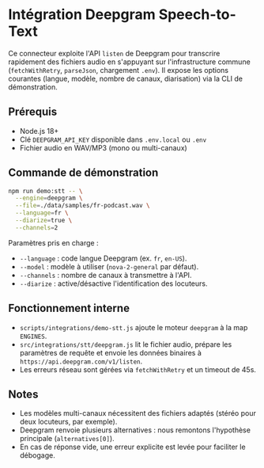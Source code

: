 # Intégration Deepgram Speech-to-Text

Ce connecteur exploite l'API `listen` de Deepgram pour transcrire rapidement des fichiers audio en s'appuyant sur l'infrastructure commune (`fetchWithRetry`, `parseJson`, chargement `.env`). Il expose les options courantes (langue, modèle, nombre de canaux, diarisation) via la CLI de démonstration.

## Prérequis

- Node.js 18+
- Clé `DEEPGRAM_API_KEY` disponible dans `.env.local` ou `.env`
- Fichier audio en WAV/MP3 (mono ou multi-canaux)

## Commande de démonstration

```bash
npm run demo:stt -- \
  --engine=deepgram \
  --file=./data/samples/fr-podcast.wav \
  --language=fr \
  --diarize=true \
  --channels=2
```

Paramètres pris en charge :

- `--language` : code langue Deepgram (ex. `fr`, `en-US`).
- `--model` : modèle à utiliser (`nova-2-general` par défaut).
- `--channels` : nombre de canaux à transmettre à l'API.
- `--diarize` : active/désactive l'identification des locuteurs.

## Fonctionnement interne

- `scripts/integrations/demo-stt.js` ajoute le moteur `deepgram` à la map `ENGINES`.
- `src/integrations/stt/deepgram.js` lit le fichier audio, prépare les paramètres de requête et envoie les données binaires à `https://api.deepgram.com/v1/listen`.
- Les erreurs réseau sont gérées via `fetchWithRetry` et un timeout de 45s.

## Notes

- Les modèles multi-canaux nécessitent des fichiers adaptés (stéréo pour deux locuteurs, par exemple).
- Deepgram renvoie plusieurs alternatives : nous remontons l'hypothèse principale (`alternatives[0]`).
- En cas de réponse vide, une erreur explicite est levée pour faciliter le débogage.
